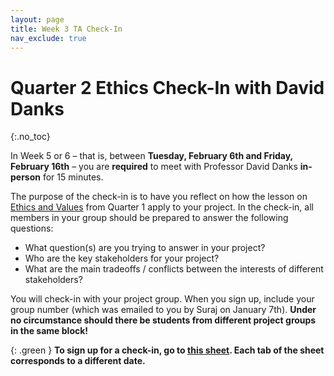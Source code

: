 ```yaml
---
layout: page
title: Week 3 TA Check-In
nav_exclude: true
---
```


# Quarter 2 Ethics Check-In with David Danks
{:.no_toc}

In Week 5 or 6 – that is, between **Tuesday, February 6th and Friday, February 16th** – you are **required** to meet with Professor David Danks **in-person** for 15 minutes.

The purpose of the check-in is to have you reflect on how the lesson on [Ethics and Values](../../../lessons/05) from Quarter 1 apply to your project. In the check-in, all members in your group should be prepared to answer the following questions:
* What question(s) are you trying to answer in your project?
* Who are the key stakeholders for your project?
* What are the main tradeoffs / conflicts between the interests of different stakeholders?

You will check-in with your project group. When you sign up, include your group number (which was emailed to you by Suraj on January 7th). **Under no circumstance should there be students from different project groups in the same block!**

{: .green }
**To sign up for a check-in, go to [this sheet](https://docs.google.com/spreadsheets/d/1TjrvqjhISzFVj8k2Cws3_N-TMnYs8yjoaZ5mu__eEIQ/edit?usp=sharing). Each tab of the sheet corresponds to a different date.**